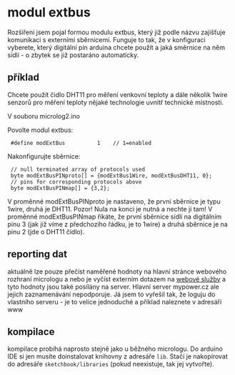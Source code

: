 # modul extbus

Rozšíření jsem pojal formou modulu extbus, který již podle názvu zajišťuje komunikaci s externími sběrnicemi.
Funguje to tak, že v konfiguraci vyberete, který digitální pin arduina chcete použít a jaká směrnice na něm sídlí - o zbytek se již postaráno automaticky.

## příklad

Chcete použít čidlo DHT11 pro měření venkovní teploty a dále několik 1wire senzorů pro měření teploty nějaké technologie uvnitř technické místnosti.

V souboru microlog2.ino

Povolte modul extbus:
```
 #define modExtBus          1    // 1=enabled
```

Nakonfigurujte sběrnice:
```
 // null terminated array of protocols used
 byte modExtBusPINproto[] = {modExtBus1Wire, modExtBusDHT11, 0};
 // pins for corresponding protocols above
 byte modExtBusPINmap[] = {3,2};

```

V proměnné modExtBusPINproto je nastaveno, že první sběrnice je typu 1wire, druhá je DHT11. Pozor! Nula na konci je nutná a nechte ji tam!
V proměnné modExtBusPINmap říkáte, že první sběrnice sídlí na digitálním pinu 3 (jak již víme z předchozího řádku, je to 1wire) a druhá sběrnice je na pinu 2 (jde o DHT11 čidlo).

## reporting dat

aktuálně lze pouze přečíst naměřené hodnoty na hlavní stránce webového rozhraní micrologu a nebo je vyčíst externím dotazem na [webové služby](webservices.md) a tyto hodnoty jsou také posílány na server. Hlavní server mypower.cz ale jejich zaznamenávání nepodporuje.
Já jsem to vyřešil tak, že loguju do vlastního serveru - je to velice jednoduché a příklad naleznete v adresáři www

## kompilace

kompilace probíhá naprosto stejně jako u běžného micrologu. Do arduino IDE si jen musíte doinstalovat knihovny z adresáře `lib`. Stačí je nakopírovat do adresáře `sketchbook/libraries` (pokud neexistuje, tak jej vytvořte).
